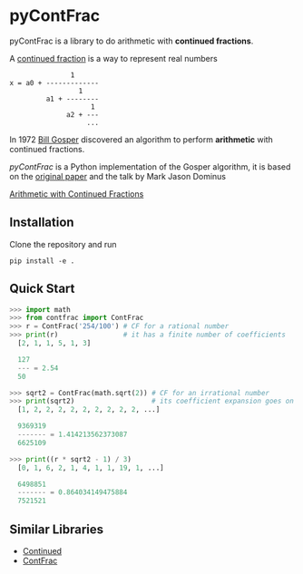pyContFrac
==========

pyContFrac is a library to do arithmetic with **continued fractions**.


A [continued fraction](https://en.wikipedia.org/wiki/Continued_fractions) is a
way to represent real numbers

                   1
    x = a0 + -------------
                     1
             a1 + --------
                        1
                  a2 + ---
                       ...


In 1972 [Bill Gosper](https://en.wikipedia.org/wiki/Bill_Gosper) discovered an
algorithm to perform **arithmetic** with continued fractions.


*pyContFrac* is a Python implementation of the Gosper algorithm, it is based on
the [original paper](https://perl.plover.com/classes/cftalk/INFO/) and the talk
by Mark Jason Dominus


[Arithmetic with Continued Fractions](https://perl.plover.com/classes/cftalk/)

Installation
------------

Clone the repository and run

``` shell
pip install -e .
```

Quick Start
-----------

``` python
>>> import math
>>> from contfrac import ContFrac
>>> r = ContFrac('254/100') # CF for a rational number
>>> print(r)                # it has a finite number of coefficients
  [2, 1, 1, 5, 1, 3]

  127
  --- = 2.54
  50

>>> sqrt2 = ContFrac(math.sqrt(2)) # CF for an irrational number
>>> print(sqrt2)                   # its coefficient expansion goes on and on
  [1, 2, 2, 2, 2, 2, 2, 2, 2, 2, ...]

  9369319
  ------- = 1.414213562373087
  6625109

>>> print((r * sqrt2 - 1) / 3)
  [0, 1, 6, 2, 1, 4, 1, 1, 19, 1, ...]

  6498851
  ------- = 0.864034149475884
  7521521

```

Similar Libraries
-----------------

- [Continued](https://github.com/MostAwesomeDude/continued)
- [ContFrac](https://github.com/TheMatjaz/contfrac)
